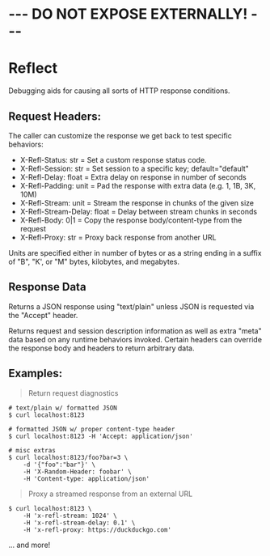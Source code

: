 # ---  DO NOT EXPOSE EXTERNALLY! ---

# Reflect

Debugging aids for causing all sorts of HTTP response conditions.


## Request Headers:

The caller can customize the response we get back to test specific behaviors:

- X-Refl-Status: str = Set a custom response status code.
- X-Refl-Session: str = Set session to a specific key; default="default"
- X-Refl-Delay: float = Extra delay on response in number of seconds
- X-Refl-Padding: unit = Pad the response with extra data (e.g. 1, 1B, 3K, 10M)
- X-Refl-Stream: unit = Stream the response in chunks of the given size
- X-Refl-Stream-Delay: float = Delay between stream chunks in seconds
- X-Refl-Body: 0|1 = Copy the response body/content-type from the request
- X-Refl-Proxy: str = Proxy back response from another URL

Units are specified either in number of bytes or as a string ending in a suffix
of "B", "K', or "M" bytes, kilobytes, and megabytes.


## Response Data

Returns a JSON response using "text/plain" unless JSON is requested via the
"Accept" header.

Returns request and session description information as well as extra "meta"
data based on any runtime behaviors invoked. Certain headers can override the
response body and headers to return arbitrary data.


## Examples:

> Return request diagnostics
```
# text/plain w/ formatted JSON
$ curl localhost:8123

# formatted JSON w/ proper content-type header
$ curl localhost:8123 -H 'Accept: application/json'

# misc extras
$ curl localhost:8123/foo?bar=3 \
    -d '{"foo":"bar"}' \
    -H 'X-Random-Header: foobar' \
    -H 'Content-type: application/json'
```

> Proxy a streamed response from an external URL
```
$ curl localhost:8123 \
    -H 'x-refl-stream: 1024' \
    -H 'x-refl-stream-delay: 0.1' \
    -H 'x-refl-proxy: https://duckduckgo.com'
```

... and more!
